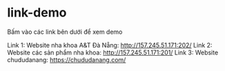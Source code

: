 # link-demo
Bấm vào các link bên dưới để xem demo

Link 1: Website nha khoa A&T Đà Nẵng: http://157.245.51.171:202/
Link 2: Website các sản phẩm nha khoa: http://157.245.51.171:201/
Link 3: Website chududanang: https://chududanang.com/
